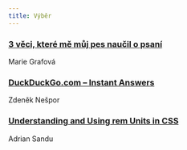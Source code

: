 ```yaml
---
title: Výběr
---
```


### [3 věci, které mě můj pes naučil o psaní](http://www.sibiranka.cz/blog/3-veci-ktere-me-muj-pes-naucil-o-psani/)
Marie Grafová

### [DuckDuckGo.com – Instant Answers](http://blog.medio.cz/duckduckgo-instant-answers)
Zdeněk Nešpor

### [Understanding and Using rem Units in CSS](http://www.sitepoint.com/understanding-and-using-rem-units-in-css/)
Adrian Sandu
